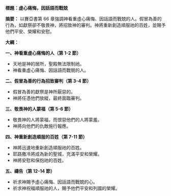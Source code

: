 **標題：虛心痛悔，因話語而戰兢**

**摘要：**
以賽亞書第 66 章強調神看重虛心痛悔、因話語而戰兢的人。假冒為善的行為，如獻祭卻不敬畏神，將招致神的審判。神將重新創造順服祂的百姓，並賜予他們平安、榮耀和安慰。

**大綱：**

**一、神看重虛心痛悔的人（第 1-2 節）**
* 天地是神的居所，聖殿無法限制祂。
* 神看重虛心痛悔、因話語而戰兢的人。

**二、假冒為善的行為招致審判（第 3-4 節）**
* 假冒為善的獻祭是神所厭惡的。
* 神將任憑他們放縱，最終面臨審判。

**三、敬畏神的人蒙福（第 5-6 節）**
* 敬畏神的人將蒙福，而恨惡他們的人將蒙羞。
* 神將向他們的仇敵施行報應。

**四、神重新創造順服的百姓（第 7-11 節）**
* 神將迅速地重新創造順服祂的百姓。
* 耶路撒冷將成為新的聖城，充滿平安和榮耀。
* 神將安慰和保抱祂的百姓。

**五、禱告（第 12-14 節）**
* 祈求神賜予虛心痛悔、因話語而戰兢的心。
* 祈求神祝福順服祂的人，賜予他們平安和列國的榮耀。